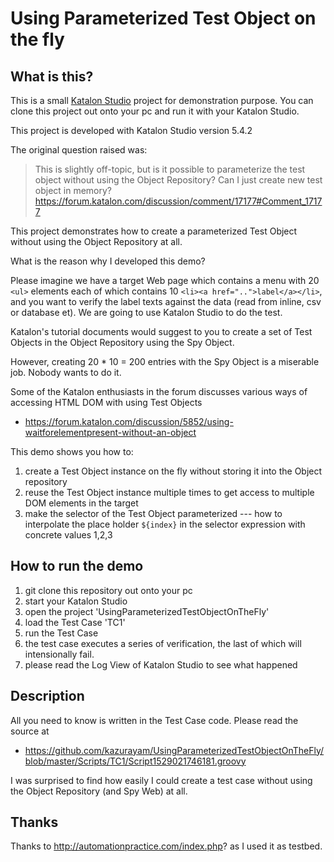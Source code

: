 Using Parameterized Test Object on the fly
==========================================

## What is this?

This is a small [Katalon Studio](https://www.katalon.com/) project for demonstration purpose. You can clone this project out onto your pc
and run it with your Katalon Studio.

This project is developed with Katalon Studio version 5.4.2

The original question raised was:

>This is slightly off-topic, but is it possible to parameterize the test object without using the Object Repository?
Can I just create new test object in memory?
>https://forum.katalon.com/discussion/comment/17177#Comment_17177

This project demonstrates how to create a parameterized Test Object without using the Object Repository at all.

What is the reason why I developed this demo?

Please imagine we have a target Web page which contains a menu with 20 `<ul>` elements each of which contains 10 `<li><a href="..">label</a></li>`, and you want to verify the label texts against the data (read from inline, csv or database et). We are going to use Katalon Studio to do the test.

Katalon's tutorial documents would suggest to you to create a set of Test Objects in the Object Repository using the Spy Object.

However, creating 20 * 10 = 200 entries with the Spy Object is a miserable job. Nobody wants to do it.

Some of the Katalon enthusiasts in the forum discusses various ways of accessing HTML DOM with using Test Objects
- https://forum.katalon.com/discussion/5852/using-waitforelementpresent-without-an-object

This demo shows you how to:

1. create a Test Object instance on the fly without storing it into the Object repository
2. reuse the Test Object instance multiple times to get access to multiple DOM elements in the target
3. make the selector of the Test Object parameterized --- how to interpolate the place holder `${index}` in the selector expression with concrete values 1,2,3

## How to run the demo

1. git clone this repository out onto your pc
2. start your Katalon Studio
3. open the project 'UsingParameterizedTestObjectOnTheFly'
4. load the Test Case 'TC1'
5. run the Test Case
6. the test case executes a series of verification, the last of which will intensionally fail.
7. please read the Log View of Katalon Studio to see what happened

## Description

All you need to know is written in the Test Case code. Please read the source at
- https://github.com/kazurayam/UsingParameterizedTestObjectOnTheFly/blob/master/Scripts/TC1/Script1529021746181.groovy

I was surprised to find how easily I could create a test case without using the Object Repository (and Spy Web) at all.

## Thanks

Thanks to http://automationpractice.com/index.php? as I used it as testbed.
